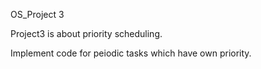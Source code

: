 OS_Project 3


Project3 is about priority scheduling.

Implement code for peiodic tasks which have own priority.
